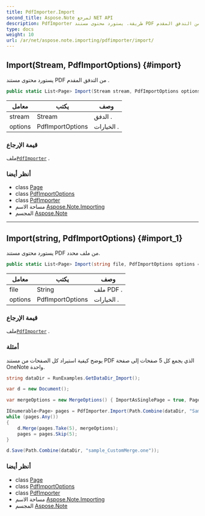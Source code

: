 ```yaml
---
title: PdfImporter.Import
second_title: Aspose.Note لمرجع NET API
description: PdfImporter طريقة. يستورد محتوى مستند PDF من التدفق المقدم .
type: docs
weight: 10
url: /ar/net/aspose.note.importing/pdfimporter/import/
---
```

## Import(Stream, PdfImportOptions) {#import}

يستورد محتوى مستند PDF من التدفق المقدم .

```csharp
public static List<Page> Import(Stream stream, PdfImportOptions options = null)
```

| معامل | يكتب | وصف |
| --- | --- | --- |
| stream | Stream | الدفق . |
| options | PdfImportOptions | الخيارات . |

### قيمة الإرجاع

ملف[`PdfImporter`](../) .

### أنظر أيضا

* class [Page](../../../aspose.note/page/)
* class [PdfImportOptions](../../pdfimportoptions/)
* class [PdfImporter](../)
* مساحة الاسم [Aspose.Note.Importing](../../pdfimporter/)
* المجسم [Aspose.Note](../../../)

---

## Import(string, PdfImportOptions) {#import_1}

يستورد محتوى مستند PDF من ملف محدد.

```csharp
public static List<Page> Import(string file, PdfImportOptions options = null)
```

| معامل | يكتب | وصف |
| --- | --- | --- |
| file | String | ملف PDF . |
| options | PdfImportOptions | الخيارات . |

### قيمة الإرجاع

ملف[`PdfImporter`](../) .

### أمثلة

يوضح كيفية استيراد كل الصفحات من مستند PDF الذي يجمع كل 5 صفحات إلى صفحة OneNote واحدة.

```csharp
string dataDir = RunExamples.GetDataDir_Import();

var d = new Document();

var mergeOptions = new MergeOptions() { ImportAsSinglePage = true, PageSpacing = 100 };

IEnumerable<Page> pages = PdfImporter.Import(Path.Combine(dataDir, "SampleGrouping.pdf"));
while (pages.Any())
{
    d.Merge(pages.Take(5), mergeOptions);
    pages = pages.Skip(5);
}

d.Save(Path.Combine(dataDir, "sample_CustomMerge.one"));
```

### أنظر أيضا

* class [Page](../../../aspose.note/page/)
* class [PdfImportOptions](../../pdfimportoptions/)
* class [PdfImporter](../)
* مساحة الاسم [Aspose.Note.Importing](../../pdfimporter/)
* المجسم [Aspose.Note](../../../)


